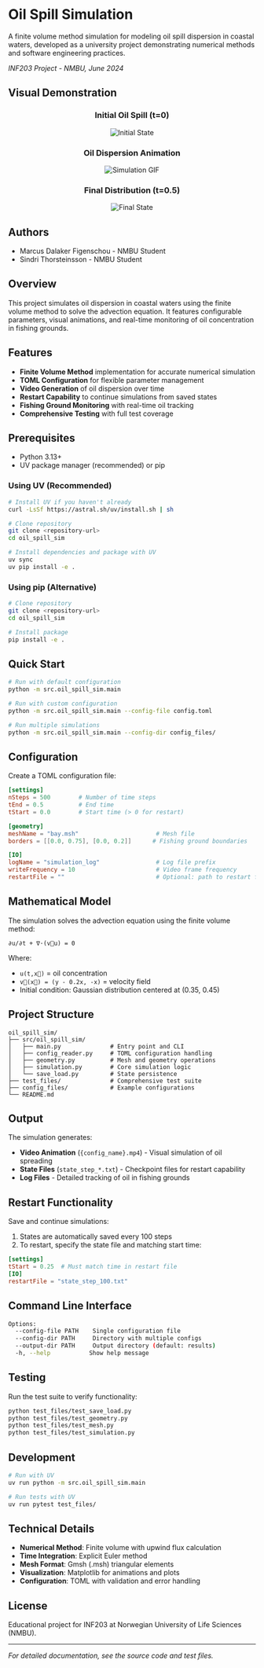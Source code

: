 # Oil Spill Simulation

A finite volume method simulation for modeling oil spill dispersion in coastal waters, developed as a university project demonstrating numerical methods and software engineering practices.

*INF203 Project - NMBU, June 2024*

## Visual Demonstration

<div align="center">

### Initial Oil Spill (t=0)
![Initial State](docs/images/Oil_Time_0.png)

### Oil Dispersion Animation
![Simulation GIF](docs/images/log.gif)

### Final Distribution (t=0.5)
![Final State](docs/images/final_oil_distribution.png)

</div>

## Authors

- Marcus Dalaker Figenschou - NMBU Student
- Sindri Thorsteinsson - NMBU Student

## Overview

This project simulates oil dispersion in coastal waters using the finite volume method to solve the advection equation. It features configurable parameters, visual animations, and real-time monitoring of oil concentration in fishing grounds.

## Features

- **Finite Volume Method** implementation for accurate numerical simulation
- **TOML Configuration** for flexible parameter management
- **Video Generation** of oil dispersion over time
- **Restart Capability** to continue simulations from saved states
- **Fishing Ground Monitoring** with real-time oil tracking
- **Comprehensive Testing** with full test coverage

## Prerequisites

- Python 3.13+
- UV package manager (recommended) or pip

### Using UV (Recommended)
```bash
# Install UV if you haven't already
curl -LsSf https://astral.sh/uv/install.sh | sh

# Clone repository
git clone <repository-url>
cd oil_spill_sim

# Install dependencies and package with UV
uv sync
uv pip install -e .
```

### Using pip (Alternative)
```bash
# Clone repository
git clone <repository-url>
cd oil_spill_sim

# Install package
pip install -e .
```

## Quick Start

```bash
# Run with default configuration
python -m src.oil_spill_sim.main

# Run with custom configuration
python -m src.oil_spill_sim.main --config-file config.toml

# Run multiple simulations
python -m src.oil_spill_sim.main --config-dir config_files/
```

## Configuration

Create a TOML configuration file:

```toml
[settings]
nSteps = 500        # Number of time steps
tEnd = 0.5          # End time
tStart = 0.0        # Start time (> 0 for restart)

[geometry]
meshName = "bay.msh"                      # Mesh file
borders = [[0.0, 0.75], [0.0, 0.2]]      # Fishing ground boundaries

[IO]
logName = "simulation_log"                # Log file prefix
writeFrequency = 10                       # Video frame frequency
restartFile = ""                          # Optional: path to restart file
```

## Mathematical Model

The simulation solves the advection equation using the finite volume method:

```
∂u/∂t + ∇·(v⃗u) = 0
```

Where:
- `u(t,x⃗)` = oil concentration
- `v⃗(x⃗) = (y - 0.2x, -x)` = velocity field
- Initial condition: Gaussian distribution centered at (0.35, 0.45)

## Project Structure

```
oil_spill_sim/
├── src/oil_spill_sim/
│   ├── main.py              # Entry point and CLI
│   ├── config_reader.py     # TOML configuration handling
│   ├── geometry.py          # Mesh and geometry operations
│   ├── simulation.py        # Core simulation logic
│   └── save_load.py         # State persistence
├── test_files/              # Comprehensive test suite
├── config_files/            # Example configurations
└── README.md
```

## Output

The simulation generates:
- **Video Animation** (`{config_name}.mp4`) - Visual simulation of oil spreading
- **State Files** (`state_step_*.txt`) - Checkpoint files for restart capability
- **Log Files** - Detailed tracking of oil in fishing grounds

## Restart Functionality

Save and continue simulations:

1. States are automatically saved every 100 steps
2. To restart, specify the state file and matching start time:

```toml
[settings]
tStart = 0.25  # Must match time in restart file
[IO]
restartFile = "state_step_100.txt"
```

## Command Line Interface

```bash
Options:
  --config-file PATH    Single configuration file
  --config-dir PATH     Directory with multiple configs
  --output-dir PATH     Output directory (default: results)
  -h, --help           Show help message
```

## Testing

Run the test suite to verify functionality:

```bash
python test_files/test_save_load.py
python test_files/test_geometry.py
python test_files/test_mesh.py
python test_files/test_simulation.py
```

## Development

```bash
# Run with UV
uv run python -m src.oil_spill_sim.main

# Run tests with UV
uv run pytest test_files/
```

## Technical Details

- **Numerical Method**: Finite volume with upwind flux calculation
- **Time Integration**: Explicit Euler method
- **Mesh Format**: Gmsh (.msh) triangular elements
- **Visualization**: Matplotlib for animations and plots
- **Configuration**: TOML with validation and error handling

## License

Educational project for INF203 at Norwegian University of Life Sciences (NMBU).

---

*For detailed documentation, see the source code and test files.*
